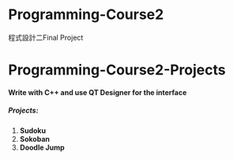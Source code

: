 # Programming-Course2
程式設計二Final Project
# Programming-Course2-Projects

#### Write with C++ and use QT Designer for the interface

##### Projects:

1. **Sudoku**
2. **Sokoban**
3. **Doodle Jump**

